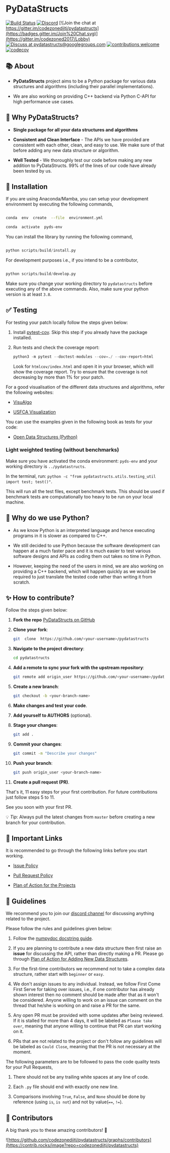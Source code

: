 
PyDataStructs
=============

  

[![Build Status](https://github.com/codezonediitj/pydatastructs/actions/workflows/ci.yml/badge.svg)](https://github.com/codezonediitj/pydatastructs/actions) [![Discord](https://badgen.net/badge/icon/discord?icon=discord&label)](https://discord.gg/PwY7wQDG5G) [![Join the chat at https://gitter.im/codezonediitj/pydatastructs](https://badges.gitter.im/Join%20Chat.svg)](https://gitter.im/codezoned2017/Lobby) [![Discuss at pydatastructs@googlegroups.com](https://img.shields.io/badge/discuss-pydatastructs%40googlegroups.com-blue.svg)](https://groups.google.com/forum/#!forum/pydatastructs) [![contributions welcome](https://img.shields.io/badge/contributions-welcome-brightgreen.svg?style=flat)](https://github.com/codezonediitj/pydatastructs/pulls) [![codecov](https://codecov.io/gh/codezonediitj/pydatastructs/branch/master/graph/badge.svg)](https://codecov.io/gh/codezonediitj/pydatastructs)

  

📚 About
---------

  

-  **PyDataStructs** project aims to be a Python package for various data structures and algorithms (including their parallel implementations).

  

- We are also working on providing C++ backend via Python C-API for high performance use cases.

  

🚀 Why PyDataStructs?
-------------------

  

-  **Single package for all your data structures and algorithms**

  

-  **Consistent and Clean Interface** - The APIs we have provided are consistent with each other, clean, and easy to use. We make sure of that before adding any new data structure or algorithm.

  

-  **Well Tested** - We thoroughly test our code before making any new addition to PyDataStructs. 99% of the lines of our code have already been tested by us.

  

🔧 Installation
------------

  

If you are using Anaconda/Mamba, you can setup your development environment by executing the following commands,

  

```bash

conda  env  create  --file  environment.yml

conda  activate  pyds-env

```

  

You can install the library by running the following command,

  

```python

python scripts/build/install.py

```

  

For development purposes i.e., if you intend to be a contributor,

  

```python

python scripts/build/develop.py

```

  

Make sure you change your working directory to `pydatastructs` before executing any of the above commands. Also, make sure your python version is at least `3.8`.

  

✅ Testing
-------

  

For testing your patch locally follow the steps given below:

  

1. Install [pytest-cov](https://pypi.org/project/pytest-cov/). Skip this step if you already have the package installed.
2. Run tests and check the coverage report:
   
    ```python
    python3 -m pytest --doctest-modules --cov=./ --cov-report=html
    ```
    Look for `htmlcov/index.html` and open it in your browser, which will show the coverage report. Try to ensure that the coverage is not decreasing by more than 1% for your patch.
  

For a good visualisation of the different data structures and algorithms, refer the following websites:

  

- [VisuAlgo](https://visualgo.net/)

- [USFCA Visualization](https://www.cs.usfca.edu/~galles/visualization/)

  

You can use the examples given in the following book as tests for your code:

  

- [Open Data Structures (Python)](https://opendatastructures.org/ods-python.pdf)

  

### Light weighted testing (without benchmarks)

  

Make sure you have activated the conda environment: `pyds-env` and your working directory is `../pydatastructs`.

  

In the terminal, run: `python -c "from pydatastructs.utils.testing_util import test; test()"`.

  

This will run all the test files, except benchmark tests. This should be used if benchmark tests are computationally too heavy to be run on your local machine.

  

🐍 Why do we use Python?
------------------

  

- As we know Python is an interpreted language and hence executing programs in it is slower as compared to C++.

  

- We still decided to use Python because the software development can happen at a much faster pace and it is much easier to test various software designs and APIs as coding them out takes no time in Python.

  

- However, keeping the need of the users in mind, we are also working on providing a C++ backend, which will happen quickly as we would be required to just translate the tested code rather than writing it from scratch.

  

✨ How to contribute?
------------------

  

Follow the steps given below:


1. **Fork the repo** [PyDataStructs on GitHub](https://github.com/codezonediitj/pydatastructs)

2. **Clone your fork**:

	```bash
	git  clone  https://github.com/<your-username>/pydatastructs
	```
3. **Navigate to the project directory**:
	```bash
	cd pydatastructs
	```
4. **Add a remote to sync your fork with the upstream repository**:
	```bash
	git remote add origin_user https://github.com/<your-username>/pydatastructs
	```
5. **Create a new branch**:
	```bash
	git checkout -b <your-branch-name>
	```
6. **Make changes and test your code**.
7. **Add yourself to AUTHORS** (optional).
8. **Stage your changes**:
	```bash
	git add .
	```
9. **Commit your changes**:
	```bash
	git commit -m "Describe your changes"
	```
10. **Push your branch**:
	```bash
	git push origin_user <your-branch-name>
	```
11.  **Create a pull request (PR)**.

That's it, 11 easy steps for your first contribution. For future contributions just follow steps 5 to 11.

See you soon with your first PR.


💡 _Tip_: Always pull the latest changes from `master` before creating a new branch for your contribution.
	

🎯 Important Links
----------
  

It is recommended to go through the following links before you start working.

  

- [Issue Policy](https://github.com/codezonediitj/pydatastructs/wiki/Issue-Policy)

- [Pull Request Policy](https://github.com/codezonediitj/pydatastructs/wiki/Pull-Request-Policy)

- [Plan of Action for the Projects](https://github.com/codezonediitj/pydatastructs/wiki/Plan-of-Action-for-the-Projects)

  


📜 Guidelines
----------

  

We recommend you to join our [discord channel](https://discord.gg/PwY7wQDG5G) for discussing anything related to the project.

  

Please follow the rules and guidelines given below:

  

1. Follow the [numpydoc docstring guide](https://numpydoc.readthedocs.io/en/latest/format.html).

2. If you are planning to contribute a new data structure then first raise an **issue** for discussing the API, rather than directly making a PR. Please go through [Plan of Action for Adding New Data Structures](https://github.com/codezonediitj/pydatastructs/wiki/Plan-of-Action-for-Adding-New-Data-Structures).

3. For the first-time contributors we recommend not to take a complex data structure, rather start with `beginner` or `easy`.

4. We don't assign issues to any individual. Instead, we follow First Come First Serve for taking over issues, i.e., if one contributor has already shown interest then no comment should be made after that as it won't be considered. Anyone willing to work on an issue can comment on the thread that he/she is working on and raise a PR for the same.

5. Any open PR must be provided with some updates after being reviewed. If it is stalled for more than 4 days, it will be labeled as `Please take over`, meaning that anyone willing to continue that PR can start working on it.

6. PRs that are not related to the project or don't follow any guidelines will be labeled as `Could Close`, meaning that the PR is not necessary at the moment.

  

The following parameters are to be followed to pass the code quality tests for your Pull Requests,

  

1. There should not be any trailing white spaces at any line of code.

2. Each `.py` file should end with exactly one new line.

3. Comparisons involving `True`, `False`, and `None` should be done by reference (using `is`, `is not`) and not by value(`==`, `!=`).

  

  🚀 Contributors
  --------

A big thank you to these amazing contributors! 🎉

![https://github.com/codezonediitj/pydatastructs/graphs/contributors](https://contrib.rocks/image?repo=codezonediitj/pydatastructs)